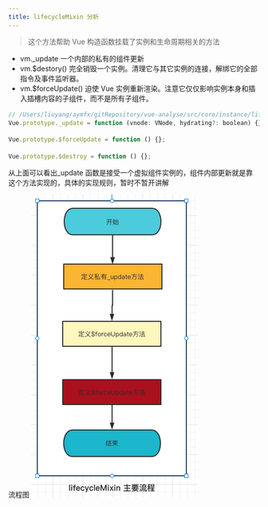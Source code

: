 ```yaml
---
title: lifecycleMixin 分析
---
```


> 这个方法帮助 Vue 构造函数挂载了实例和生命周期相关的方法

- vm.\_update 一个内部的私有的组件更新
- vm.$destory() 完全销毁一个实例。清理它与其它实例的连接，解绑它的全部指令及事件监听器。
- vm.$forceUpdate() 迫使 Vue 实例重新渲染。注意它仅仅影响实例本身和插入插槽内容的子组件，而不是所有子组件。

```javascript
// /Users/liuyang/aymfx/gitRepository/vue-analyse/src/core/instance/lifecycle.ts
Vue.prototype._update = function (vnode: VNode, hydrating?: boolean) {};

Vue.prototype.$forceUpdate = function () {};

Vue.prototype.$destroy = function () {};
```

从上面可以看出\_update 函数是接受一个虚拟组件实例的，组件内部更新就是靠这个方法实现的，具体的实现规则，暂时不暂开讲解

流程图
![20220829110548](https://raw.githubusercontent.com/aymfx/pic/mian/img/20220829110548.png)
